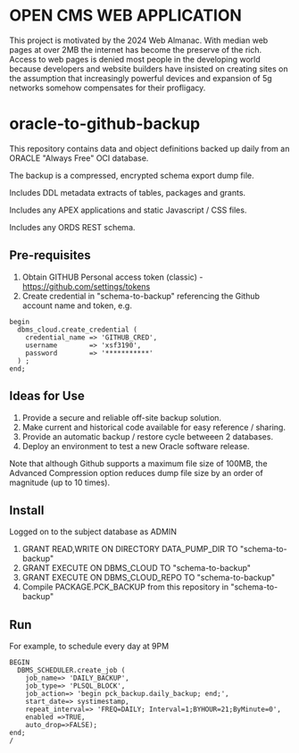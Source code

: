 # OPEN CMS WEB APPLICATION
This project is motivated by the 2024 Web Almanac. With median web pages at over 2MB the internet has become the preserve of the rich. Access to web pages is denied most people in the developing world  because developers and website builders have insisted on creating sites on the assumption that increasingly powerful devices and expansion of 5g networks somehow compensates for their profligacy.

# oracle-to-github-backup
This repository contains data and object definitions backed up daily from an ORACLE "Always Free" OCI database.

The backup is a compressed, encrypted schema export dump file.

Includes DDL metadata extracts of tables, packages and grants.

Includes any APEX applications and static Javascript / CSS files.

Includes any ORDS REST schema.

## Pre-requisites
1. Obtain GITHUB Personal access token (classic) - https://github.com/settings/tokens
2. Create credential in "schema-to-backup" referencing the Github account name and token, e.g.

```
begin
  dbms_cloud.create_credential (
    credential_name => 'GITHUB_CRED',
    username        => 'xsf3190',
    password        => '***********'
  ) ;
end;
```
   
## Ideas for Use
1. Provide a secure and reliable off-site backup solution. 
2. Make current and historical code available for easy reference / sharing.
3. Provide an automatic backup / restore cycle betweeen 2 databases.
4. Deploy an environment to test a new Oracle software release.

Note that although Github supports a maximum file size of 100MB, the Advanced Compression option reduces dump file size by an order of magnitude (up to 10 times).

## Install
Logged on to the subject database as ADMIN
1. GRANT READ,WRITE ON DIRECTORY DATA_PUMP_DIR TO "schema-to-backup"
2. GRANT EXECUTE ON DBMS_CLOUD TO "schema-to-backup"
3. GRANT EXECUTE ON DBMS_CLOUD_REPO TO "schema-to-backup"
4. Compile PACKAGE.PCK_BACKUP from this repository in "schema-to-backup"

## Run
For example, to schedule every day at 9PM
```
BEGIN
  DBMS_SCHEDULER.create_job (
    job_name=> 'DAILY_BACKUP',
    job_type=> 'PLSQL_BLOCK',
    job_action=> 'begin pck_backup.daily_backup; end;',
    start_date=> systimestamp,
    repeat_interval=> 'FREQ=DAILY; Interval=1;BYHOUR=21;ByMinute=0',
    enabled =>TRUE,
    auto_drop=>FALSE);
end;
/
```
